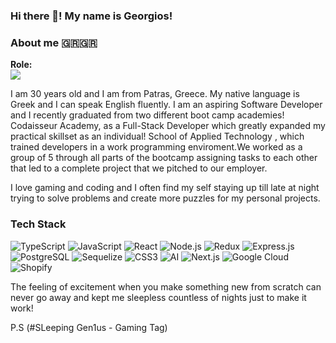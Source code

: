 ### Hi there 👋! My name is Georgios!

### About me 🇬🇷🇬🇷

**Role:**
<br/>
<img src="https://readme-typing-svg.herokuapp.com?font=Iosevka&size=16&color=white&center=false&vCenter=false&width=410&height=45&lines=Full+Stack+Developer" />

I am 30 years old and I am from Patras, Greece. My native language is Greek and I can speak English fluently.
I am an aspiring Software Developer and I recently graduated from two different boot camp academies!
Codaisseur Academy, as a Full-Stack Developer which greatly expanded my practical skillset as an individual! 
School of Applied Technology </Salt>, which trained developers in a work programming enviroment.We worked as a group of 5 through all parts of
the bootcamp assigning tasks to each other that led to a complete project that we pitched to our employer. 

I love gaming and coding and I often find my self staying up till late at night trying to solve problems and create more puzzles for my personal projects. 

### Tech Stack

![TypeScript](https://img.shields.io/badge/TypeScript-3178C6?logo=typescript&logoColor=white&style=for-the-badge)
![JavaScript](https://img.shields.io/badge/JavaScript-F7DF1E?logo=javascript&logoColor=black&style=for-the-badge)
![React](https://img.shields.io/badge/React-61DAFB?logo=react&logoColor=black&style=for-the-badge)
![Node.js](https://img.shields.io/badge/Node.js-339933?logo=node.js&logoColor=white&style=for-the-badge)
![Redux](https://img.shields.io/badge/Redux-764ABC?logo=redux&logoColor=white&style=for-the-badge)
![Express.js](https://img.shields.io/badge/Express.js-000000?logo=express&logoColor=white&style=for-the-badge)
![PostgreSQL](https://img.shields.io/badge/PostgreSQL-4169E1?logo=postgresql&logoColor=white&style=for-the-badge)
![Sequelize](https://img.shields.io/badge/Sequelize-52B0E7?logo=sequelize&logoColor=white&style=for-the-badge)
![CSS3](https://img.shields.io/badge/CSS3-1572B6?logo=css3&logoColor=white&style=for-the-badge)
![AI](https://img.shields.io/badge/AI-FF6F00?logo=ai&logoColor=white&style=for-the-badge)
![Next.js](https://img.shields.io/badge/Next.js-000000?logo=next.js&logoColor=white&style=for-the-badge)
![Google Cloud](https://img.shields.io/badge/Google%20Cloud-4285F4?logo=google-cloud&logoColor=white&style=for-the-badge)
![Shopify](https://img.shields.io/badge/Shopify-7AB55C?logo=shopify&logoColor=white&style=for-the-badge)


The feeling of excitement when you make something new from scratch can never go away and kept me sleepless countless of nights just to make it work!

P.S (#SLeeping Gen1us - Gaming Tag)
